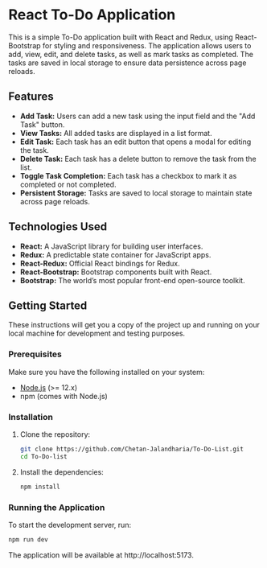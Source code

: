 # React To-Do Application

This is a simple To-Do application built with React and Redux, using React-Bootstrap for styling and responsiveness. The application allows users to add, view, edit, and delete tasks, as well as mark tasks as completed. The tasks are saved in local storage to ensure data persistence across page reloads.

## Features

- **Add Task:** Users can add a new task using the input field and the "Add Task" button.
- **View Tasks:** All added tasks are displayed in a list format.
- **Edit Task:** Each task has an edit button that opens a modal for editing the task.
- **Delete Task:** Each task has a delete button to remove the task from the list.
- **Toggle Task Completion:** Each task has a checkbox to mark it as completed or not completed.
- **Persistent Storage:** Tasks are saved to local storage to maintain state across page reloads.



## Technologies Used

- **React:** A JavaScript library for building user interfaces.
- **Redux:** A predictable state container for JavaScript apps.
- **React-Redux:** Official React bindings for Redux.
- **React-Bootstrap:** Bootstrap components built with React.
- **Bootstrap:** The world’s most popular front-end open-source toolkit.

## Getting Started

These instructions will get you a copy of the project up and running on your local machine for development and testing purposes.

### Prerequisites

Make sure you have the following installed on your system:

- [Node.js](https://nodejs.org/en/) (>= 12.x)
- npm (comes with Node.js)

### Installation

1. Clone the repository:
    ```bash
    git clone https://github.com/Chetan-Jalandharia/To-Do-List.git
    cd To-Do-list
    ```

2. Install the dependencies:
    ```bash
    npm install
    ```

### Running the Application

To start the development server, run:
```bash
npm run dev
```
The application will be available at http://localhost:5173.

